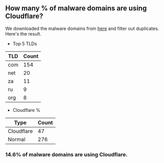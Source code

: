 ## How many % of malware domains are using Cloudflare?


We downloaded the malware domains from [here](https://urlhaus.abuse.ch) and filter out duplicates.
Here's the result.


[//]: # (start replacement)


- Top 5 TLDs

| TLD | Count |
| --- | --- |
| com | 154 |
| net | 20 |
| za | 11 |
| ru | 9 |
| org | 8 |


- Cloudflare %

| Type | Count |
| --- | --- |
| Cloudflare | 47 |
| Normal | 276 |


### 14.6% of malware domains are using Cloudflare.